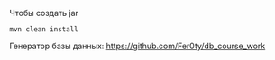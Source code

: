 Чтобы создать jar

``` mvn clean install ```

Генератор базы данных: https://github.com/Fer0ty/db_course_work
